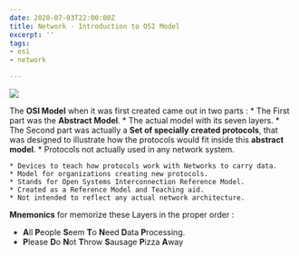 ```yaml
---
date: 2020-07-03T22:00:00Z
title: Network - Introduction to OSI Model
excerpt: ''
tags:
- osi
- network

---
```

![](/images/intro-osi-resized.png)

The **OSI Model** when it was first created came out in two parts :
\* The First part was the **Abstract Model**.
\* The actual model with its seven layers.
\* The Second part was actually a **Set of specially created protocols**, that was designed to illustrate how the protocols would fit inside this **abstract model**.
\* Protocols not actually used in any network system.

    * Devices to teach how protocols work with Networks to carry data.
    * Model for organizations creating new protocols.
    * Stands for Open Systems Interconnection Reference Model.
    * Created as a Reference Model and Teaching aid.
    * Not intended to reflect any actual network architecture.

**Mnemonics** for memorize these Layers in the proper order :

* **A**ll **P**eople **S**eem **T**o **N**eed **D**ata **P**rocessing.
* **P**lease **D**o **N**ot **T**hrow **S**ausage **P**izza **A**way